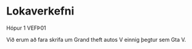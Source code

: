 # Lokaverkefni
Hópur 1 VEFÞ01

Við erum að fara skrifa um Grand theft autos V einnig þegtur sem Gta V.
